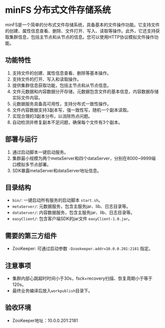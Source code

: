 # minFS 分布式文件存储系统


minFS是一个简单的分布式文件存储系统，具备基本的文件操作功能。它支持文件的创建、属性信息查看、删除、文件打开、写入、读取等操作。此外，它还支持获取集群信息，包括主节点和从节点的信息。您可以使用HTTP协议模拟文件操作功能。

## 功能特性

1. 支持文件的创建、属性信息查看、删除等基本操作。
2. 支持文件的打开、写入和读取操作。
3. 提供集群信息获取功能，包括主节点和从节点信息。
4. 文件元数据和内容数据分开存储，元数据包含文件的基本信息，内容数据存储实际文件内容。
5. 元数据服务具备高可用性，支持分布式一致性操作。
6. 文件内容数据支持3副本写，强一致性写，随机一个副本读取。
7. 实现合理的3副本分布，以消除热点问题。
8. 自动检测并修复副本不足问题，确保每个文件有3个副本。

## 部署与运行

1. 通过启动脚本一键启动服务。
2. 集群最小规模为两个metaServer和四个dataServer，分别在8000~9999端口模拟多节点部署。
3. SDK暴露metaServer和dataServer地址信息。

## 目录结构

- `bin/`: 一键启动所有服务的启动脚本 `start.sh`。
- `metaServer/`: 元数据服务，包含主服务jar、lib、日志目录等。
- `dataServer/`: 内容数据服务，包含主服务jar、lib、日志目录等。
- `easyClient/`: 包含客户端SDK的jar文件 `easyClient-1.0.jar`。

## 需要的第三方组件

- ZooKeeper: 可通过启动参数 `-Dzookeeper.addr=10.0.0.201:2181` 指定。

## 注意事项

- 集群内部心跳超时时间小于30s，fsck+recovery扫描、恢复周期小于等于120s。
- 最终业务编译后放入`workpublish`目录下。

## 验收环境

- ZooKeeper地址：10.0.0.201:2181

